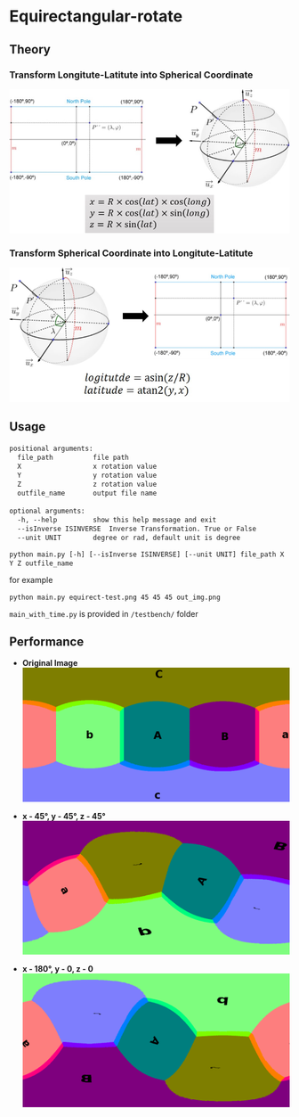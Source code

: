 # Equirectangular-rotate

## Theory
### Transform Longitute-Latitute into Spherical Coordinate
![](./docs-img/equirect2sphere.png)
### Transform Spherical Coordinate into Longitute-Latitute
![](./docs-img/spherical2equirect.png)

## Usage
```
positional arguments:
  file_path          file path
  X                  x rotation value
  Y                  y rotation value
  Z                  z rotation value
  outfile_name       output file name

optional arguments:
  -h, --help         show this help message and exit
  --isInverse ISINVERSE  Inverse Transformation. True or False
  --unit UNIT        degree or rad, default unit is degree
```

```
python main.py [-h] [--isInverse ISINVERSE] [--unit UNIT] file_path X Y Z outfile_name
```

for example
```
python main.py equirect-test.png 45 45 45 out_img.png
```

`main_with_time.py` is provided in `/testbench/` folder

## Performance
- **Original Image**
![](./testbench/equirect-test.png)

- **x - 45°, y - 45°, z - 45°**
![](./testbench/out.png)

- **x - 180°, y - 0, z - 0**
![](testbench/x180.png)